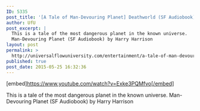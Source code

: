```yaml
---
ID: 5335
post_title: '[A Tale of Man-Devouring Planet] Deathworld (SF Audiobook)'
author: UfU
post_excerpt: |
  This is a tale of the most dangerous planet in the known universe.
  Man-Devouring Planet (SF Audiobook) by Harry Harrison
layout: post
permalink: >
  http://universalflowuniversity.com/entertainment/a-tale-of-man-devouring-planet-deathworld-sf-audiobook/
published: true
post_date: 2015-05-25 16:32:36
---
```

[embed]https://www.youtube.com/watch?v=Exke3PQMfvo[/embed]<br>
<p>This is a tale of the most dangerous planet in the known universe.
Man-Devouring Planet (SF Audiobook) by Harry Harrison</p>